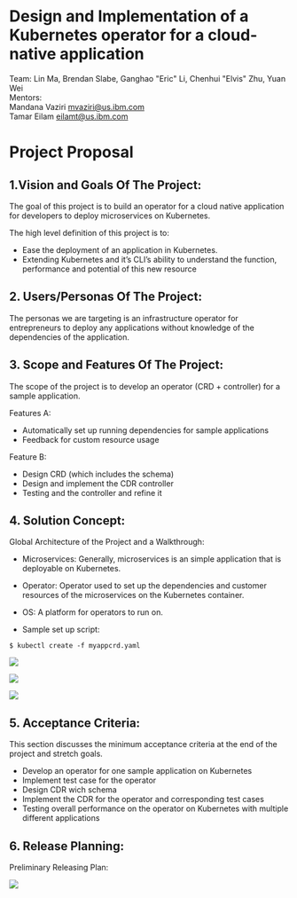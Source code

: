 # Design and Implementation of a Kubernetes operator for a cloud-native application

Team: Lin Ma, Brendan Slabe, Ganghao "Eric" Li, Chenhui "Elvis" Zhu, Yuan Wei   
Mentors:  
Mandana Vaziri ​mvaziri@us.ibm.com​  
Tamar Eilam eilamt@us.ibm.com  

# Project Proposal 

## 1.Vision and Goals Of The Project:
The goal of this project is to build an operator for a cloud native application for developers to deploy microservices on Kubernetes. 

The high level definition of this project is to: 
* Ease the deployment of an application in Kubernetes.
* Extending Kubernetes and it’s CLI’s ability to understand the function, performance and potential of this new resource  


## 2. Users/Personas Of The Project:
The personas we are targeting is an infrastructure operator for entrepreneurs to deploy any applications without knowledge of the dependencies of the application.


## 3. Scope and Features Of The Project:
The scope of the project is to develop an operator (CRD + controller) for a sample application.

Features A:
* Automatically set up running dependencies for sample applications  
* Feedback for custom resource usage 

Feature B:
* Design CRD (which includes the schema)
* Design and implement the CDR controller
* Testing and the controller and refine it 


## 4. Solution Concept: 
Global Architecture of the Project and a Walkthrough:

* Microservices: Generally, microservices is an simple application that is deployable on Kubernetes. 

* Operator: Operator used to set up the dependencies and customer resources of the microservices on the Kubernetes container.

* OS: A platform for operators to run on.

* Sample set up script:
```
$ kubectl create -f myappcrd.yaml
```

![](img/fig1.png=250x250)


![](img/fig2.png=250x250)


![](img/fig3.png=250x250)


## 5. Acceptance Criteria:
This section discusses the minimum acceptance criteria at the end of the project and stretch goals.

* Develop an operator for one sample application on Kubernetes 
* Implement test case for the operator 
* Design CDR wich schema 
*  Implement the CDR for the operator and corresponding test cases 
* Testing overall performance on the operator on Kubernetes with multiple different applications 

## 6. Release Planning:
Preliminary Releasing Plan: 

![](img/releasedate.png=250x250)






